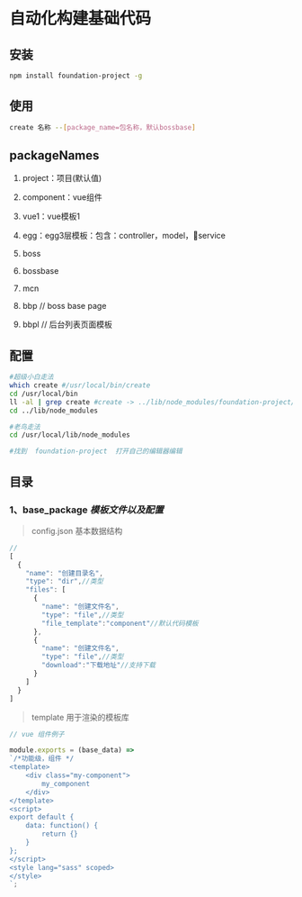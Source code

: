 # 自动化构建基础代码

## 安装
```sh
npm install foundation-project -g
```
## 使用
```sh
create 名称 --[package_name=包名称，默认bossbase]
```

## packageNames

1. project：项目(默认值)

2. component：vue组件

3. vue1：vue模板1

4. egg：egg3层模板：包含：controller，model，service

5. boss

6. bossbase

7. mcn

8. bbp // boss base page

9. bbpl // 后台列表页面模板

## 配置
```sh
#超级小白走法
which create #/usr/local/bin/create
cd /usr/local/bin
ll -al | grep create #create -> ../lib/node_modules/foundation-project/bin/create.js
cd ../lib/node_modules

#老鸟走法
cd /usr/local/lib/node_modules

#找到  foundation-project  打开自己的编辑器编辑
```
## 目录
### 1、base_package _模板文件以及配置_
> config.json  基本数据结构
```js
// 
[
  {
    "name": "创建目录名",
    "type": "dir",//类型
    "files": [
      {
        "name": "创建文件名",
        "type": "file",//类型
        "file_template":"component"//默认代码模板
      },
      {
        "name": "创建文件名",
        "type": "file",//类型
        "download":"下载地址"//支持下载
      }
    ]
  }
]
```
> template  用于渲染的模板库
```js
// vue 组件例子

module.exports = (base_data) =>
`/*功能级，组件 */
<template>
    <div class="my-component">
        my_component
    </div>
</template>
<script>
export default {
    data: function() {
        return {}
    }
};
</script>
<style lang="sass" scoped>
</style>
`;
```